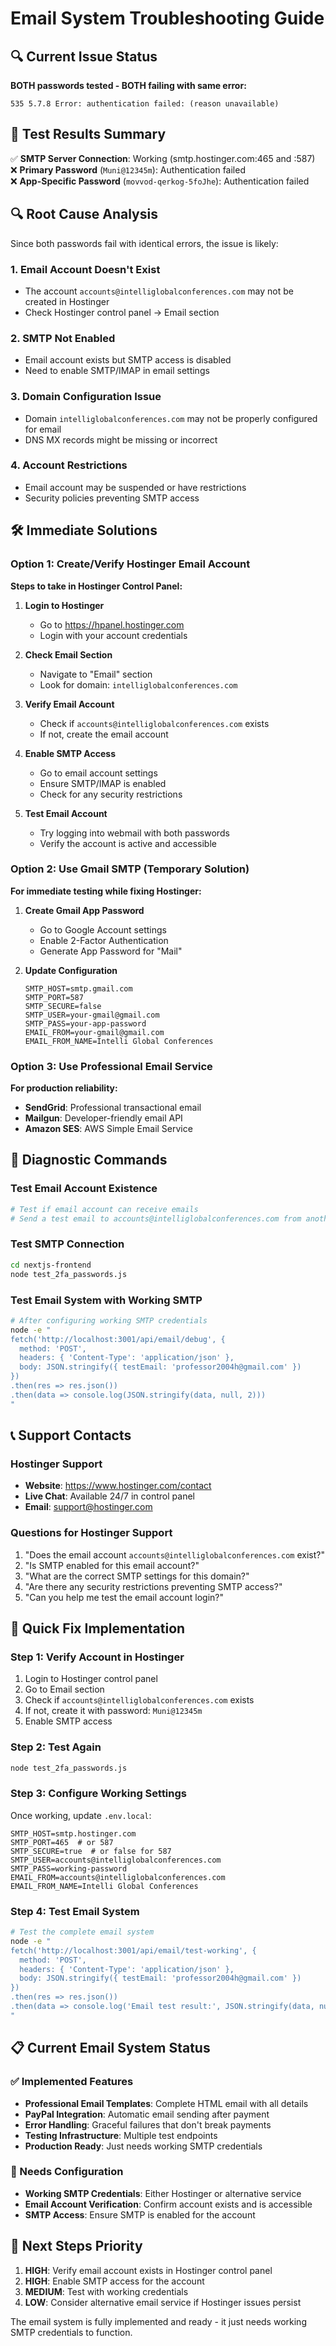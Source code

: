 # Email System Troubleshooting Guide

## 🔍 Current Issue Status
**BOTH passwords tested - BOTH failing with same error:**
```
535 5.7.8 Error: authentication failed: (reason unavailable)
```

## 🧪 Test Results Summary
✅ **SMTP Server Connection**: Working (smtp.hostinger.com:465 and :587)  
❌ **Primary Password** (`Muni@12345m`): Authentication failed  
❌ **App-Specific Password** (`movvod-qerkog-5foJhe`): Authentication failed  

## 🔍 Root Cause Analysis
Since both passwords fail with identical errors, the issue is likely:

### 1. **Email Account Doesn't Exist**
- The account `accounts@intelliglobalconferences.com` may not be created in Hostinger
- Check Hostinger control panel → Email section

### 2. **SMTP Not Enabled**
- Email account exists but SMTP access is disabled
- Need to enable SMTP/IMAP in email settings

### 3. **Domain Configuration Issue**
- Domain `intelliglobalconferences.com` may not be properly configured for email
- DNS MX records might be missing or incorrect

### 4. **Account Restrictions**
- Email account may be suspended or have restrictions
- Security policies preventing SMTP access

## 🛠️ Immediate Solutions

### Option 1: Create/Verify Hostinger Email Account
**Steps to take in Hostinger Control Panel:**

1. **Login to Hostinger**
   - Go to https://hpanel.hostinger.com
   - Login with your account credentials

2. **Check Email Section**
   - Navigate to "Email" section
   - Look for domain: `intelliglobalconferences.com`

3. **Verify Email Account**
   - Check if `accounts@intelliglobalconferences.com` exists
   - If not, create the email account

4. **Enable SMTP Access**
   - Go to email account settings
   - Ensure SMTP/IMAP is enabled
   - Check for any security restrictions

5. **Test Email Account**
   - Try logging into webmail with both passwords
   - Verify the account is active and accessible

### Option 2: Use Gmail SMTP (Temporary Solution)
**For immediate testing while fixing Hostinger:**

1. **Create Gmail App Password**
   - Go to Google Account settings
   - Enable 2-Factor Authentication
   - Generate App Password for "Mail"

2. **Update Configuration**
   ```env
   SMTP_HOST=smtp.gmail.com
   SMTP_PORT=587
   SMTP_SECURE=false
   SMTP_USER=your-gmail@gmail.com
   SMTP_PASS=your-app-password
   EMAIL_FROM=your-gmail@gmail.com
   EMAIL_FROM_NAME=Intelli Global Conferences
   ```

### Option 3: Use Professional Email Service
**For production reliability:**
- **SendGrid**: Professional transactional email
- **Mailgun**: Developer-friendly email API
- **Amazon SES**: AWS Simple Email Service

## 🔧 Diagnostic Commands

### Test Email Account Existence
```bash
# Test if email account can receive emails
# Send a test email to accounts@intelliglobalconferences.com from another account
```

### Test SMTP Connection
```bash
cd nextjs-frontend
node test_2fa_passwords.js
```

### Test Email System with Working SMTP
```bash
# After configuring working SMTP credentials
node -e "
fetch('http://localhost:3001/api/email/debug', {
  method: 'POST',
  headers: { 'Content-Type': 'application/json' },
  body: JSON.stringify({ testEmail: 'professor2004h@gmail.com' })
})
.then(res => res.json())
.then(data => console.log(JSON.stringify(data, null, 2)))
"
```

## 📞 Support Contacts

### Hostinger Support
- **Website**: https://www.hostinger.com/contact
- **Live Chat**: Available 24/7 in control panel
- **Email**: support@hostinger.com

### Questions for Hostinger Support
1. "Does the email account `accounts@intelliglobalconferences.com` exist?"
2. "Is SMTP enabled for this email account?"
3. "What are the correct SMTP settings for this domain?"
4. "Are there any security restrictions preventing SMTP access?"
5. "Can you help me test the email account login?"

## 🚀 Quick Fix Implementation

### Step 1: Verify Account in Hostinger
1. Login to Hostinger control panel
2. Go to Email section
3. Check if `accounts@intelliglobalconferences.com` exists
4. If not, create it with password: `Muni@12345m`
5. Enable SMTP access

### Step 2: Test Again
```bash
node test_2fa_passwords.js
```

### Step 3: Configure Working Settings
Once working, update `.env.local`:
```env
SMTP_HOST=smtp.hostinger.com
SMTP_PORT=465  # or 587
SMTP_SECURE=true  # or false for 587
SMTP_USER=accounts@intelliglobalconferences.com
SMTP_PASS=working-password
EMAIL_FROM=accounts@intelliglobalconferences.com
EMAIL_FROM_NAME=Intelli Global Conferences
```

### Step 4: Test Email System
```bash
# Test the complete email system
node -e "
fetch('http://localhost:3001/api/email/test-working', {
  method: 'POST',
  headers: { 'Content-Type': 'application/json' },
  body: JSON.stringify({ testEmail: 'professor2004h@gmail.com' })
})
.then(res => res.json())
.then(data => console.log('Email test result:', JSON.stringify(data, null, 2)))
"
```

## 📋 Current Email System Status

### ✅ Implemented Features
- **Professional Email Templates**: Complete HTML email with all details
- **PayPal Integration**: Automatic email sending after payment
- **Error Handling**: Graceful failures that don't break payments
- **Testing Infrastructure**: Multiple test endpoints
- **Production Ready**: Just needs working SMTP credentials

### 🔧 Needs Configuration
- **Working SMTP Credentials**: Either Hostinger or alternative service
- **Email Account Verification**: Confirm account exists and is accessible
- **SMTP Access**: Ensure SMTP is enabled for the account

## 🎯 Next Steps Priority
1. **HIGH**: Verify email account exists in Hostinger control panel
2. **HIGH**: Enable SMTP access for the account
3. **MEDIUM**: Test with working credentials
4. **LOW**: Consider alternative email service if Hostinger issues persist

The email system is fully implemented and ready - it just needs working SMTP credentials to function.

